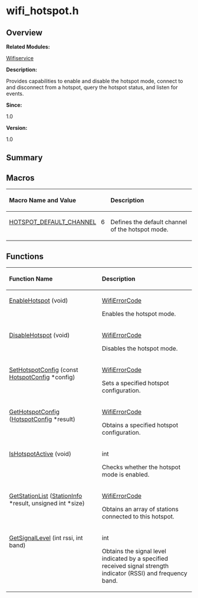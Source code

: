 # wifi\_hotspot.h<a name="ZH-CN_TOPIC_0000001054476495"></a>

## **Overview**<a name="section1061477217191854"></a>

**Related Modules:**

[Wifiservice](Wifiservice.md)

**Description:**

Provides capabilities to enable and disable the hotspot mode, connect to and disconnect from a hotspot, query the hotspot status, and listen for events. 

**Since:**

1.0

**Version:**

1.0

## **Summary**<a name="section1728586742191854"></a>

## Macros<a name="define-members"></a>

<a name="table756254712191854"></a>
<table><thead align="left"><tr id="row2023946657191854"><th class="cellrowborder" valign="top" width="50%" id="mcps1.1.3.1.1"><p id="p338636517191854"><a name="p338636517191854"></a><a name="p338636517191854"></a>Macro Name and Value</p>
</th>
<th class="cellrowborder" valign="top" width="50%" id="mcps1.1.3.1.2"><p id="p1363770512191854"><a name="p1363770512191854"></a><a name="p1363770512191854"></a>Description</p>
</th>
</tr>
</thead>
<tbody><tr id="row1462442029191854"><td class="cellrowborder" valign="top" width="50%" headers="mcps1.1.3.1.1 "><p id="p285183157191854"><a name="p285183157191854"></a><a name="p285183157191854"></a><a href="Wifiservice.md#gaa8e698699e6bd587bb936c3dbac2265f">HOTSPOT_DEFAULT_CHANNEL</a>&nbsp;&nbsp;&nbsp;6</p>
</td>
<td class="cellrowborder" valign="top" width="50%" headers="mcps1.1.3.1.2 "><p id="p1812262984191854"><a name="p1812262984191854"></a><a name="p1812262984191854"></a>Defines the default channel of the hotspot mode. </p>
</td>
</tr>
</tbody>
</table>

## Functions<a name="func-members"></a>

<a name="table35556791191854"></a>
<table><thead align="left"><tr id="row426197945191854"><th class="cellrowborder" valign="top" width="50%" id="mcps1.1.3.1.1"><p id="p697676823191854"><a name="p697676823191854"></a><a name="p697676823191854"></a>Function Name</p>
</th>
<th class="cellrowborder" valign="top" width="50%" id="mcps1.1.3.1.2"><p id="p1718384030191854"><a name="p1718384030191854"></a><a name="p1718384030191854"></a>Description</p>
</th>
</tr>
</thead>
<tbody><tr id="row248706391191854"><td class="cellrowborder" valign="top" width="50%" headers="mcps1.1.3.1.1 "><p id="p54554556191854"><a name="p54554556191854"></a><a name="p54554556191854"></a><a href="Wifiservice.md#ga6b5f219980f4c378384efd1b5560a0b5">EnableHotspot</a> (void)</p>
</td>
<td class="cellrowborder" valign="top" width="50%" headers="mcps1.1.3.1.2 "><p id="p1108993027191854"><a name="p1108993027191854"></a><a name="p1108993027191854"></a><a href="Wifiservice.md#ga2506c6ad226c4feb1d19248013ff9568">WifiErrorCode</a>&nbsp;</p>
<p id="p1829708596191854"><a name="p1829708596191854"></a><a name="p1829708596191854"></a>Enables the hotspot mode. </p>
</td>
</tr>
<tr id="row1861769631191854"><td class="cellrowborder" valign="top" width="50%" headers="mcps1.1.3.1.1 "><p id="p1160264852191854"><a name="p1160264852191854"></a><a name="p1160264852191854"></a><a href="Wifiservice.md#gaf164ccd00830d8acd9093b28a77b6096">DisableHotspot</a> (void)</p>
</td>
<td class="cellrowborder" valign="top" width="50%" headers="mcps1.1.3.1.2 "><p id="p1367461105191854"><a name="p1367461105191854"></a><a name="p1367461105191854"></a><a href="Wifiservice.md#ga2506c6ad226c4feb1d19248013ff9568">WifiErrorCode</a>&nbsp;</p>
<p id="p88079579191854"><a name="p88079579191854"></a><a name="p88079579191854"></a>Disables the hotspot mode. </p>
</td>
</tr>
<tr id="row1876272897191854"><td class="cellrowborder" valign="top" width="50%" headers="mcps1.1.3.1.1 "><p id="p2108808557191854"><a name="p2108808557191854"></a><a name="p2108808557191854"></a><a href="Wifiservice.md#gafebbb0442cc9334441ff0edc979753ca">SetHotspotConfig</a> (const <a href="HotspotConfig.md">HotspotConfig</a> *config)</p>
</td>
<td class="cellrowborder" valign="top" width="50%" headers="mcps1.1.3.1.2 "><p id="p1805903484191854"><a name="p1805903484191854"></a><a name="p1805903484191854"></a><a href="Wifiservice.md#ga2506c6ad226c4feb1d19248013ff9568">WifiErrorCode</a>&nbsp;</p>
<p id="p45895934191854"><a name="p45895934191854"></a><a name="p45895934191854"></a>Sets a specified hotspot configuration. </p>
</td>
</tr>
<tr id="row177710550191854"><td class="cellrowborder" valign="top" width="50%" headers="mcps1.1.3.1.1 "><p id="p1525056226191854"><a name="p1525056226191854"></a><a name="p1525056226191854"></a><a href="Wifiservice.md#ga0275a72cc29a7f331175726caa8444cd">GetHotspotConfig</a> (<a href="HotspotConfig.md">HotspotConfig</a> *result)</p>
</td>
<td class="cellrowborder" valign="top" width="50%" headers="mcps1.1.3.1.2 "><p id="p308893404191854"><a name="p308893404191854"></a><a name="p308893404191854"></a><a href="Wifiservice.md#ga2506c6ad226c4feb1d19248013ff9568">WifiErrorCode</a>&nbsp;</p>
<p id="p1356982499191854"><a name="p1356982499191854"></a><a name="p1356982499191854"></a>Obtains a specified hotspot configuration. </p>
</td>
</tr>
<tr id="row575000889191854"><td class="cellrowborder" valign="top" width="50%" headers="mcps1.1.3.1.1 "><p id="p1096993308191854"><a name="p1096993308191854"></a><a name="p1096993308191854"></a><a href="Wifiservice.md#ga4085f013f3a4df6792bdbf780a938e89">IsHotspotActive</a> (void)</p>
</td>
<td class="cellrowborder" valign="top" width="50%" headers="mcps1.1.3.1.2 "><p id="p575900462191854"><a name="p575900462191854"></a><a name="p575900462191854"></a>int&nbsp;</p>
<p id="p1485144592191854"><a name="p1485144592191854"></a><a name="p1485144592191854"></a>Checks whether the hotspot mode is enabled. </p>
</td>
</tr>
<tr id="row3657209191854"><td class="cellrowborder" valign="top" width="50%" headers="mcps1.1.3.1.1 "><p id="p346602316191854"><a name="p346602316191854"></a><a name="p346602316191854"></a><a href="Wifiservice.md#ga7babac79dc6a618b5762b6436af2cb28">GetStationList</a> (<a href="StationInfo.md">StationInfo</a> *result, unsigned int *size)</p>
</td>
<td class="cellrowborder" valign="top" width="50%" headers="mcps1.1.3.1.2 "><p id="p902153046191854"><a name="p902153046191854"></a><a name="p902153046191854"></a><a href="Wifiservice.md#ga2506c6ad226c4feb1d19248013ff9568">WifiErrorCode</a>&nbsp;</p>
<p id="p220619769191854"><a name="p220619769191854"></a><a name="p220619769191854"></a>Obtains an array of stations connected to this hotspot. </p>
</td>
</tr>
<tr id="row629420892191854"><td class="cellrowborder" valign="top" width="50%" headers="mcps1.1.3.1.1 "><p id="p453633746191854"><a name="p453633746191854"></a><a name="p453633746191854"></a><a href="Wifiservice.md#ga8711a25e460e961dc32e1296be060f6d">GetSignalLevel</a> (int rssi, int band)</p>
</td>
<td class="cellrowborder" valign="top" width="50%" headers="mcps1.1.3.1.2 "><p id="p1402617702191854"><a name="p1402617702191854"></a><a name="p1402617702191854"></a>int&nbsp;</p>
<p id="p1318315137191854"><a name="p1318315137191854"></a><a name="p1318315137191854"></a>Obtains the signal level indicated by a specified received signal strength indicator (RSSI) and frequency band. </p>
</td>
</tr>
</tbody>
</table>

